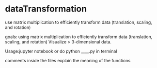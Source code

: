 # dataTransformation
use matrix multiplication to efficiently transform data (translation, scaling, and rotation)

goals: using matrix multiplication to efficiently transform data (translation, scaling, and rotation)
       Visualize > 3-dimensional data.

Usage:jupyter notebook or do python ____.py in terminal

comments inside the files explain the meaning of the functions
